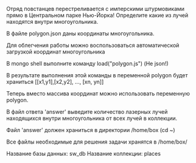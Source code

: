 Отряд повстанцев перестреливается с имперскими штурмовиками прямо в Центральном парке Нью-Йорка!
Определите какие из лучей находятся внутри многоугольника.

В файле polygon.json даны координаты многоугольника.

Для облегчения работы можно воспользоваться автоматической загрузкой координат многоугольника

В mongo shell выполните команду load("polygon.js") (Не json!)

В результате выполнения этой команды в переменной polygon будет храниться [[x1,y1],[x2,y2], ..., [xn, yn]]

Теперь вместо массива координат можно использовать переменную polygon.

В файл ответа 'answer' выведите количество лазерных лучей находящихся внутри многоугольника от всех лучей в коллекции.

Файл 'answer' должен храниться в директории /home/box (cd ~)

Все файлы необходимые для решения задачи хранятся в /home/box/

Название базы данных: sw_db
Название коллекции: places